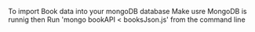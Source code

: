 To import Book data into your mongoDB database
Make usre MongoDB is runnig then
Run 'mongo bookAPI < booksJson.js' from the command line